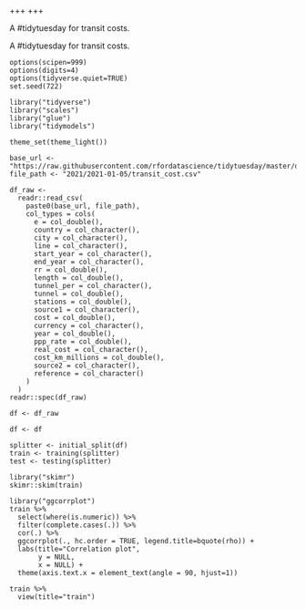+++
+++


A #tidytuesday for transit costs.

<!--more-->

A #tidytuesday for transit costs.

```{r set-options, include=FALSE, message=FALSE, warning=FALSE}
options(scipen=999)
options(digits=4)
options(tidyverse.quiet=TRUE)
set.seed(722)
```
```{r load-packages, include=FALSE, message=FALSE, warning=FALSE}
library("tidyverse")
library("scales")
library("glue")
library("tidymodels")
```
```{r package-options, include=FALSE, message=FALSE, warning=FALSE}
theme_set(theme_light())
```
```{r import-data, include=FALSE, message=FALSE, warning=FALSE}
base_url <- "https://raw.githubusercontent.com/rfordatascience/tidytuesday/master/data/"
file_path <- "2021/2021-01-05/transit_cost.csv"
  
df_raw <- 
  readr::read_csv(
    paste0(base_url, file_path),
    col_types = cols(
      e = col_double(),
      country = col_character(),
      city = col_character(),
      line = col_character(),
      start_year = col_character(),
      end_year = col_character(),
      rr = col_double(),
      length = col_double(),
      tunnel_per = col_character(),
      tunnel = col_double(),
      stations = col_double(),
      source1 = col_character(),
      cost = col_double(),
      currency = col_character(),
      year = col_double(),
      ppp_rate = col_double(),
      real_cost = col_character(),
      cost_km_millions = col_double(),
      source2 = col_character(),
      reference = col_character()
    )
  )
readr::spec(df_raw)
```

```{r clean-data, include=FALSE, message=FALSE, warning=FALSE}
df <- df_raw 
```
```{r basic-features, include=FALSE, message=FALSE, warning=FALSE}
df <- df 
```
```{r split-data, include=FALSE}
splitter <- initial_split(df)
train <- training(splitter)
test <- testing(splitter)
```
```{r skim-data, eval=FALSE, include=FALSE}
library("skimr")
skimr::skim(train)
```

```{r correlations-pairs, include=FALSE, eval=FALSE, message=FALSE, warning=FALSE}
library("ggcorrplot")
train %>% 
  select(where(is.numeric)) %>%
  filter(complete.cases(.)) %>%
  cor(.) %>%
  ggcorrplot(., hc.order = TRUE, legend.title=bquote(rho)) +
  labs(title="Correlation plot",
       y = NULL,
       x = NULL) +
  theme(axis.text.x = element_text(angle = 90, hjust=1))
```

```{r view-data, eval=FALSE, include=FALSE}
train %>%
  view(title="train")
```





